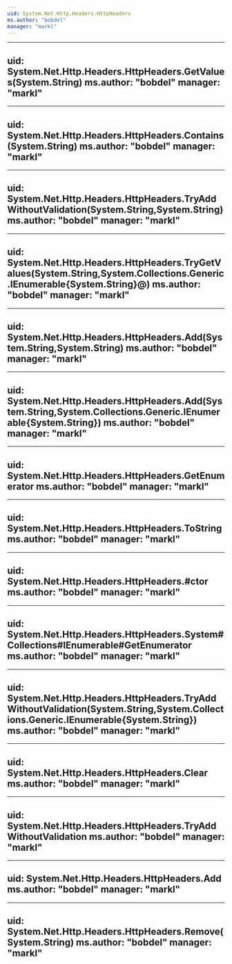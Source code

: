 ```yaml
---
uid: System.Net.Http.Headers.HttpHeaders
ms.author: "bobdel"
manager: "markl"
---
```


---
uid: System.Net.Http.Headers.HttpHeaders.GetValues(System.String)
ms.author: "bobdel"
manager: "markl"
---

---
uid: System.Net.Http.Headers.HttpHeaders.Contains(System.String)
ms.author: "bobdel"
manager: "markl"
---

---
uid: System.Net.Http.Headers.HttpHeaders.TryAddWithoutValidation(System.String,System.String)
ms.author: "bobdel"
manager: "markl"
---

---
uid: System.Net.Http.Headers.HttpHeaders.TryGetValues(System.String,System.Collections.Generic.IEnumerable{System.String}@)
ms.author: "bobdel"
manager: "markl"
---

---
uid: System.Net.Http.Headers.HttpHeaders.Add(System.String,System.String)
ms.author: "bobdel"
manager: "markl"
---

---
uid: System.Net.Http.Headers.HttpHeaders.Add(System.String,System.Collections.Generic.IEnumerable{System.String})
ms.author: "bobdel"
manager: "markl"
---

---
uid: System.Net.Http.Headers.HttpHeaders.GetEnumerator
ms.author: "bobdel"
manager: "markl"
---

---
uid: System.Net.Http.Headers.HttpHeaders.ToString
ms.author: "bobdel"
manager: "markl"
---

---
uid: System.Net.Http.Headers.HttpHeaders.#ctor
ms.author: "bobdel"
manager: "markl"
---

---
uid: System.Net.Http.Headers.HttpHeaders.System#Collections#IEnumerable#GetEnumerator
ms.author: "bobdel"
manager: "markl"
---

---
uid: System.Net.Http.Headers.HttpHeaders.TryAddWithoutValidation(System.String,System.Collections.Generic.IEnumerable{System.String})
ms.author: "bobdel"
manager: "markl"
---

---
uid: System.Net.Http.Headers.HttpHeaders.Clear
ms.author: "bobdel"
manager: "markl"
---

---
uid: System.Net.Http.Headers.HttpHeaders.TryAddWithoutValidation
ms.author: "bobdel"
manager: "markl"
---

---
uid: System.Net.Http.Headers.HttpHeaders.Add
ms.author: "bobdel"
manager: "markl"
---

---
uid: System.Net.Http.Headers.HttpHeaders.Remove(System.String)
ms.author: "bobdel"
manager: "markl"
---
